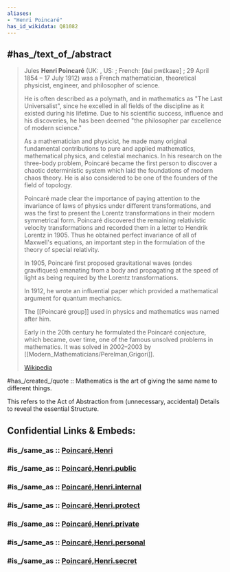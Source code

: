 ```yaml
---
aliases:
- "Henri Poincaré"
has_id_wikidata: Q81082
---
```


## #has_/text_of_/abstract 

> Jules **Henri Poincaré** (UK: , US: ; French: [ɑ̃ʁi pwɛ̃kaʁe] ; 29 April 1854 – 17 July 1912) 
> was a French mathematician, theoretical physicist, engineer, and philosopher of science. 
> 
> He is often described as a polymath, and in mathematics as "The Last Universalist", 
> since he excelled in all fields of the discipline as it existed during his lifetime. 
> Due to his scientific success, influence and his discoveries, 
> he has been deemed "the philosopher par excellence of modern science."
>
> As a mathematician and physicist, he made many original fundamental contributions 
> to pure and applied mathematics, mathematical physics, and celestial mechanics. 
> In his research on the three-body problem, 
> Poincaré became the first person to discover a chaotic deterministic system 
> which laid the foundations of modern chaos theory. 
> He is also considered to be one of the founders of the field of topology.
>
> Poincaré made clear the importance of paying attention to 
> the invariance of laws of physics under different transformations, 
> and was the first to present the Lorentz transformations in their modern symmetrical form. 
> Poincaré discovered the remaining relativistic velocity transformations 
> and recorded them in a letter to Hendrik Lorentz in 1905. 
> Thus he obtained perfect invariance of all of Maxwell's equations, 
> an important step in the formulation of the theory of special relativity. 
> 
> In 1905, Poincaré first proposed gravitational waves (ondes gravifiques) 
> emanating from a body and propagating at the speed of light 
> as being required by the Lorentz transformations. 
> 
> In 1912, he wrote an influential paper 
> which provided a mathematical argument for quantum mechanics.
>
> The [[Poincaré group]] used in physics and mathematics was named after him.
>
> Early in the 20th century he formulated the Poincaré conjecture, 
> which became, over time, one of the famous unsolved problems in mathematics. 
> It was solved in 2002–2003 by [[Modern_Mathematicians/Perelman,Grigori]].
>
> [Wikipedia](https://en.wikipedia.org/wiki/Henri%20Poincar%C3%A9)

#has_/created_/quote :: Mathematics is the art of giving the same name to different things. 

This refers to the Act of Abstraction from (unnecessary, accidental) Details 
to reveal the essential Structure. 


## Confidential Links & Embeds: 

### #is_/same_as :: [Poincaré,Henri](/_Standards/Mathematics/Mathematician/Poincaré,Henri.md) 

### #is_/same_as :: [Poincaré,Henri.public](/_public/Mathematics/Mathematician/Poincaré,Henri.public.md) 

### #is_/same_as :: [Poincaré,Henri.internal](/_internal/Mathematics/Mathematician/Poincaré,Henri.internal.md) 

### #is_/same_as :: [Poincaré,Henri.protect](/_protect/Mathematics/Mathematician/Poincaré,Henri.protect.md) 

### #is_/same_as :: [Poincaré,Henri.private](/_private/Mathematics/Mathematician/Poincaré,Henri.private.md) 

### #is_/same_as :: [Poincaré,Henri.personal](/_personal/Mathematics/Mathematician/Poincaré,Henri.personal.md) 

### #is_/same_as :: [Poincaré,Henri.secret](/_secret/Mathematics/Mathematician/Poincaré,Henri.secret.md)

